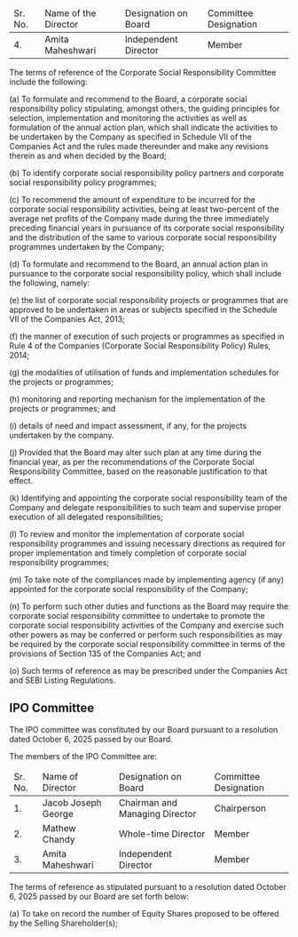 <table><thead><tr><td>Sr. No.</td><td>Name of the Director</td><td>Designation on Board</td><td>Committee Designation</td></tr></thead><tbody><tr><td>4.</td><td>Amita Maheshwari</td><td>Independent Director</td><td>Member</td></tr></tbody></table>

The terms of reference of the Corporate Social Responsibility Committee include the following:

(a) To formulate and recommend to the Board, a corporate social responsibility policy stipulating, amongst others, the guiding principles for selection, implementation and monitoring the activities as well as formulation of the annual action plan, which shall indicate the activities to be undertaken by the Company as specified in Schedule VII of the Companies Act and the rules made thereunder and make any revisions therein as and when decided by the Board;

(b) To identify corporate social responsibility policy partners and corporate social responsibility policy programmes;

(c) To recommend the amount of expenditure to be incurred for the corporate social responsibility activities, being at least two-percent of the average net profits of the Company made during the three immediately preceding financial years in pursuance of its corporate social responsibility and the distribution of the same to various corporate social responsibility programmes undertaken by the Company;

(d) To formulate and recommend to the Board, an annual action plan in pursuance to the corporate social responsibility policy, which shall include the following, namely:

(e) the list of corporate social responsibility projects or programmes that are approved to be undertaken in areas or subjects specified in the Schedule VII of the Companies Act, 2013;

(f) the manner of execution of such projects or programmes as specified in Rule 4 of the Companies (Corporate Social Responsibility Policy) Rules, 2014;

(g) the modalities of utilisation of funds and implementation schedules for the projects or programmes;

(h) monitoring and reporting mechanism for the implementation of the projects or programmes; and

(i) details of need and impact assessment, if any, for the projects undertaken by the company.

(j) Provided that the Board may alter such plan at any time during the financial year, as per the recommendations of the Corporate Social Responsibility Committee, based on the reasonable justification to that effect.

(k) Identifying and appointing the corporate social responsibility team of the Company and delegate responsibilities to such team and supervise proper execution of all delegated responsibilities;

(l) To review and monitor the implementation of corporate social responsibility programmes and issuing necessary directions as required for proper implementation and timely completion of corporate social responsibility programmes;

(m) To take note of the compliances made by implementing agency (if any) appointed for the corporate social responsibility of the Company;

(n) To perform such other duties and functions as the Board may require the corporate social responsibility committee to undertake to promote the corporate social responsibility activities of the Company and exercise such other powers as may be conferred or perform such responsibilities as may be required by the corporate social responsibility committee in terms of the provisions of Section 135 of the Companies Act; and

(o) Such terms of reference as may be prescribed under the Companies Act and SEBI Listing Regulations.

## IPO Committee

The IPO committee was constituted by our Board pursuant to a resolution dated October 6, 2025 passed by our Board.

The members of the IPO Committee are:

<table><thead><tr><td>Sr. No.</td><td>Name of Director</td><td>Designation on Board</td><td>Committee Designation</td></tr></thead><tbody><tr><td>1.</td><td>Jacob Joseph George</td><td>Chairman and Managing Director</td><td>Chairperson</td></tr><tr><td>2.</td><td>Mathew Chandy</td><td>Whole-time Director</td><td>Member</td></tr><tr><td>3.</td><td>Amita Maheshwari</td><td>Independent Director</td><td>Member</td></tr></tbody></table>

The terms of reference as stipulated pursuant to a resolution dated October 6, 2025 passed by our Board are set forth below:

(a) To take on record the number of Equity Shares proposed to be offered by the Selling Shareholder(s);